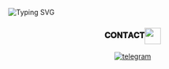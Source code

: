 ![Typing SVG](https://readme-typing-svg.herokuapp.com/?lines=𝙷𝙸+𝙸'𝙰𝙼+𝙳𝙰𝚁𝙺-𝚆𝙴𝙱𝙻𝙾𝙰𝙳!;)
</p>
<h3 align="center">𝐂𝐎𝐍𝐓𝐀𝐂𝐓<img align="center" src="https://github.com/DARKWEBLOAD-TG/blob/main/assets/Handshake.gif" height="33px" /></h3>
<p align="center">
<a href="https://t.me/DARKWEBLOAD"><img alt="telegram" src="https://img.shields.io/badge/𝙳𝙰𝚁𝙺-𝚆𝙴𝙱𝙻𝙾𝙰𝙳-2CA5E0?style=for-the-badge&logo=telegram&logoColor=red"/></a>
